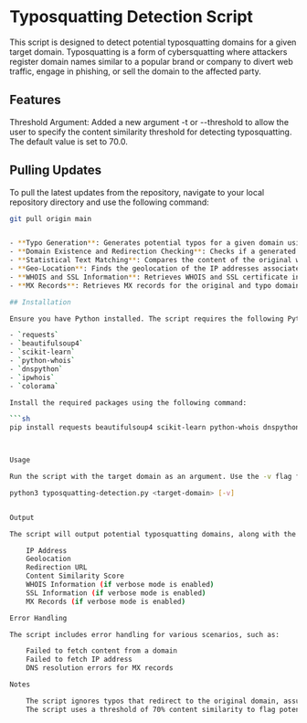 # Typosquatting Detection Script

This script is designed to detect potential typosquatting domains for a given target domain. Typosquatting is a form of cybersquatting where attackers register domain names similar to a popular brand or company to divert web traffic, engage in phishing, or sell the domain to the affected party. 

## Features

Threshold Argument: Added a new argument -t or --threshold to allow the user to specify the content similarity threshold for detecting typosquatting. The default value is set to 70.0. 

## Pulling Updates

To pull the latest updates from the repository, navigate to your local repository directory and use the following command:

```bash
git pull origin main


- **Typo Generation**: Generates potential typos for a given domain using techniques such as omission, swap, insertion, substitution, repetition, and transposition.
- **Domain Existence and Redirection Checking**: Checks if a generated typo domain exists and if it redirects to another domain.
- **Statistical Text Matching**: Compares the content of the original website and the typo website using a statistical text matching algorithm (TF-IDF cosine similarity).
- **Geo-Location**: Finds the geolocation of the IP addresses associated with the original and typo domains.
- **WHOIS and SSL Information**: Retrieves WHOIS and SSL certificate information for the original and typo domains.
- **MX Records**: Retrieves MX records for the original and typo domains.

## Installation

Ensure you have Python installed. The script requires the following Python packages:

- `requests`
- `beautifulsoup4`
- `scikit-learn`
- `python-whois`
- `dnspython`
- `ipwhois`
- `colorama`

Install the required packages using the following command:

```sh
pip install requests beautifulsoup4 scikit-learn python-whois dnspython ipwhois colorama



Usage

Run the script with the target domain as an argument. Use the -v flag for verbose output.

python3 typosquatting-detection.py <target-domain> [-v]


Output

The script will output potential typosquatting domains, along with the following information for each detected domain:

    IP Address
    Geolocation
    Redirection URL
    Content Similarity Score
    WHOIS Information (if verbose mode is enabled)
    SSL Information (if verbose mode is enabled)
    MX Records (if verbose mode is enabled)

Error Handling

The script includes error handling for various scenarios, such as:

    Failed to fetch content from a domain
    Failed to fetch IP address
    DNS resolution errors for MX records

Notes

    The script ignores typos that redirect to the original domain, assuming these are acquired defensively.
    The script uses a threshold of 70% content similarity to flag potential typosquatting domains.
